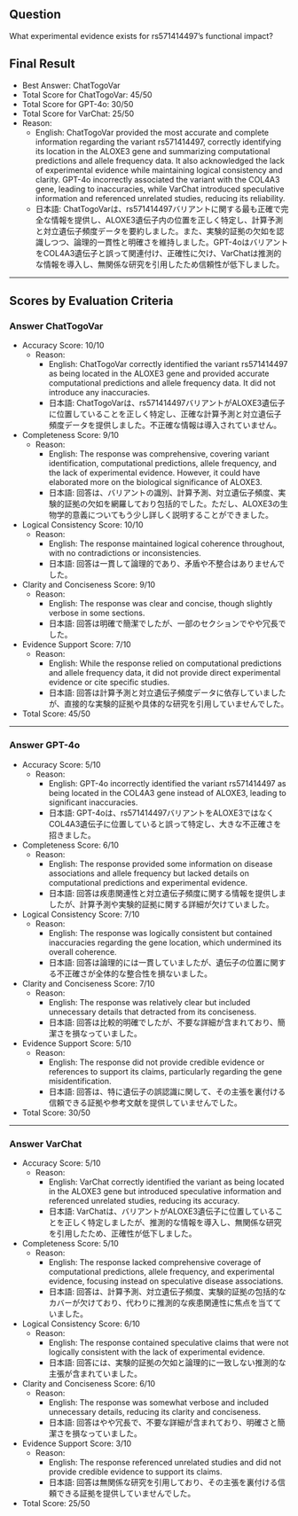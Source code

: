 ## Question

What experimental evidence exists for rs571414497’s functional impact?

## Final Result

- Best Answer: ChatTogoVar
- Total Score for ChatTogoVar: 45/50
- Total Score for GPT-4o: 30/50
- Total Score for VarChat: 25/50
- Reason:
  - English: ChatTogoVar provided the most accurate and complete information regarding the variant rs571414497, correctly identifying its location in the ALOXE3 gene and summarizing computational predictions and allele frequency data. It also acknowledged the lack of experimental evidence while maintaining logical consistency and clarity. GPT-4o incorrectly associated the variant with the COL4A3 gene, leading to inaccuracies, while VarChat introduced speculative information and referenced unrelated studies, reducing its reliability.
  - 日本語: ChatTogoVarは、rs571414497バリアントに関する最も正確で完全な情報を提供し、ALOXE3遺伝子内の位置を正しく特定し、計算予測と対立遺伝子頻度データを要約しました。また、実験的証拠の欠如を認識しつつ、論理的一貫性と明確さを維持しました。GPT-4oはバリアントをCOL4A3遺伝子と誤って関連付け、正確性に欠け、VarChatは推測的な情報を導入し、無関係な研究を引用したため信頼性が低下しました。

---

## Scores by Evaluation Criteria

### Answer ChatTogoVar
- Accuracy Score: 10/10
  - Reason: 
    - English: ChatTogoVar correctly identified the variant rs571414497 as being located in the ALOXE3 gene and provided accurate computational predictions and allele frequency data. It did not introduce any inaccuracies.
    - 日本語: ChatTogoVarは、rs571414497バリアントがALOXE3遺伝子に位置していることを正しく特定し、正確な計算予測と対立遺伝子頻度データを提供しました。不正確な情報は導入されていません。
- Completeness Score: 9/10
  - Reason: 
    - English: The response was comprehensive, covering variant identification, computational predictions, allele frequency, and the lack of experimental evidence. However, it could have elaborated more on the biological significance of ALOXE3.
    - 日本語: 回答は、バリアントの識別、計算予測、対立遺伝子頻度、実験的証拠の欠如を網羅しており包括的でした。ただし、ALOXE3の生物学的意義についてもう少し詳しく説明することができました。
- Logical Consistency Score: 10/10
  - Reason: 
    - English: The response maintained logical coherence throughout, with no contradictions or inconsistencies.
    - 日本語: 回答は一貫して論理的であり、矛盾や不整合はありませんでした。
- Clarity and Conciseness Score: 9/10
  - Reason: 
    - English: The response was clear and concise, though slightly verbose in some sections.
    - 日本語: 回答は明確で簡潔でしたが、一部のセクションでやや冗長でした。
- Evidence Support Score: 7/10
  - Reason: 
    - English: While the response relied on computational predictions and allele frequency data, it did not provide direct experimental evidence or cite specific studies.
    - 日本語: 回答は計算予測と対立遺伝子頻度データに依存していましたが、直接的な実験的証拠や具体的な研究を引用していませんでした。
- Total Score: 45/50

---

### Answer GPT-4o
- Accuracy Score: 5/10
  - Reason: 
    - English: GPT-4o incorrectly identified the variant rs571414497 as being located in the COL4A3 gene instead of ALOXE3, leading to significant inaccuracies.
    - 日本語: GPT-4oは、rs571414497バリアントをALOXE3ではなくCOL4A3遺伝子に位置していると誤って特定し、大きな不正確さを招きました。
- Completeness Score: 6/10
  - Reason: 
    - English: The response provided some information on disease associations and allele frequency but lacked details on computational predictions and experimental evidence.
    - 日本語: 回答は疾患関連性と対立遺伝子頻度に関する情報を提供しましたが、計算予測や実験的証拠に関する詳細が欠けていました。
- Logical Consistency Score: 7/10
  - Reason: 
    - English: The response was logically consistent but contained inaccuracies regarding the gene location, which undermined its overall coherence.
    - 日本語: 回答は論理的には一貫していましたが、遺伝子の位置に関する不正確さが全体的な整合性を損ないました。
- Clarity and Conciseness Score: 7/10
  - Reason: 
    - English: The response was relatively clear but included unnecessary details that detracted from its conciseness.
    - 日本語: 回答は比較的明確でしたが、不要な詳細が含まれており、簡潔さを損なっていました。
- Evidence Support Score: 5/10
  - Reason: 
    - English: The response did not provide credible evidence or references to support its claims, particularly regarding the gene misidentification.
    - 日本語: 回答は、特に遺伝子の誤認識に関して、その主張を裏付ける信頼できる証拠や参考文献を提供していませんでした。
- Total Score: 30/50

---

### Answer VarChat
- Accuracy Score: 5/10
  - Reason: 
    - English: VarChat correctly identified the variant as being located in the ALOXE3 gene but introduced speculative information and referenced unrelated studies, reducing its accuracy.
    - 日本語: VarChatは、バリアントがALOXE3遺伝子に位置していることを正しく特定しましたが、推測的な情報を導入し、無関係な研究を引用したため、正確性が低下しました。
- Completeness Score: 5/10
  - Reason: 
    - English: The response lacked comprehensive coverage of computational predictions, allele frequency, and experimental evidence, focusing instead on speculative disease associations.
    - 日本語: 回答は、計算予測、対立遺伝子頻度、実験的証拠の包括的なカバーが欠けており、代わりに推測的な疾患関連性に焦点を当てていました。
- Logical Consistency Score: 6/10
  - Reason: 
    - English: The response contained speculative claims that were not logically consistent with the lack of experimental evidence.
    - 日本語: 回答には、実験的証拠の欠如と論理的に一致しない推測的な主張が含まれていました。
- Clarity and Conciseness Score: 6/10
  - Reason: 
    - English: The response was somewhat verbose and included unnecessary details, reducing its clarity and conciseness.
    - 日本語: 回答はやや冗長で、不要な詳細が含まれており、明確さと簡潔さを損なっていました。
- Evidence Support Score: 3/10
  - Reason: 
    - English: The response referenced unrelated studies and did not provide credible evidence to support its claims.
    - 日本語: 回答は無関係な研究を引用しており、その主張を裏付ける信頼できる証拠を提供していませんでした。
- Total Score: 25/50